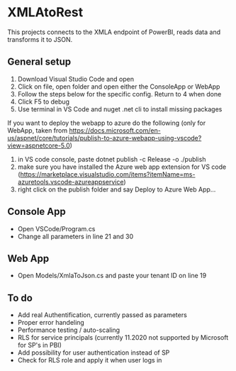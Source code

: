 # XMLAtoRest
This projects connects to the XMLA endpoint of PowerBI, reads data and transforms it to JSON. 

## General setup
1. Download Visual Studio Code and open
2. Click on file, open folder and open either the ConsoleApp or WebApp
3. Follow the steps below for the specific config. Return to 4 when done
4. Click F5 to debug
5. Use terminal in VS Code and nuget .net cli to install missing packages

If you want to deploy the webapp to azure do the following (only for WebApp, taken from https://docs.microsoft.com/en-us/aspnet/core/tutorials/publish-to-azure-webapp-using-vscode?view=aspnetcore-5.0)
1. in VS code console, paste dotnet publish -c Release -o ./publish
2. make sure you have installed the Azure web app extension for VS code (https://marketplace.visualstudio.com/items?itemName=ms-azuretools.vscode-azureappservice)
3. right click on the publish folder and say Deploy to Azure Web App...

## Console App
- Open VSCode/Program.cs
- Change all parameters in line 21 and 30

## Web App
- Open Models/XmlaToJson.cs and paste your tenant ID on line 19

## To do
- Add real Authentification, currently passed as parameters
- Proper error handeling
- Performance testing / auto-scaling
- RLS for service principals (currently 11.2020 not supported by Microsoft for SP's in PBI)
- Add possibility for user authentication instead of SP
- Check for RLS role and apply it when user logs in